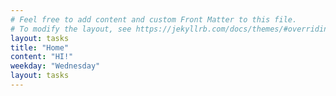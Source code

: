 ```yaml
---
# Feel free to add content and custom Front Matter to this file.
# To modify the layout, see https://jekyllrb.com/docs/themes/#overriding-theme-defaults
layout: tasks
title: "Home"
content: "HI!"
weekday: "Wednesday"
layout: tasks
---
```


